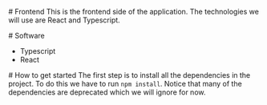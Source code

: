 # Frontend 
This is the frontend side of the application. The technologies we will use are React and Typescript. 

# Software 
- Typescript
- React 

# How to get started 
The first step is to install all the dependencies in the project. To do this we have to run `npm install`. Notice that many of the dependencies are deprecated which we will ignore for now. 